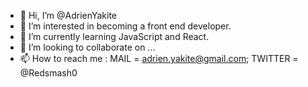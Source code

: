 - 👋 Hi, I’m @AdrienYakite
- 👀 I’m interested in becoming a front end developer.
- 🌱 I’m currently learning JavaScript and React.
- 💞️ I’m looking to collaborate on ...
- 📫 How to reach me : MAIL = adrien.yakite@gmail.com; TWITTER = @Redsmash0

<!---
AdrienYakite/AdrienYakite is a ✨ special ✨ repository because its `README.md` (this file) appears on your GitHub profile.
You can click the Preview link to take a look at your changes.
--->

